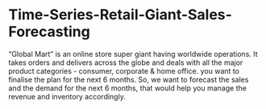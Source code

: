 # Time-Series-Retail-Giant-Sales-Forecasting
“Global Mart” is an online store super giant having worldwide operations. It takes orders and delivers across the globe and deals with all the major product categories - consumer, corporate &amp; home office. you want to finalise the plan for the next 6 months.  So, we want to forecast the sales and the demand for the next 6 months, that would help you manage the revenue and inventory accordingly.

